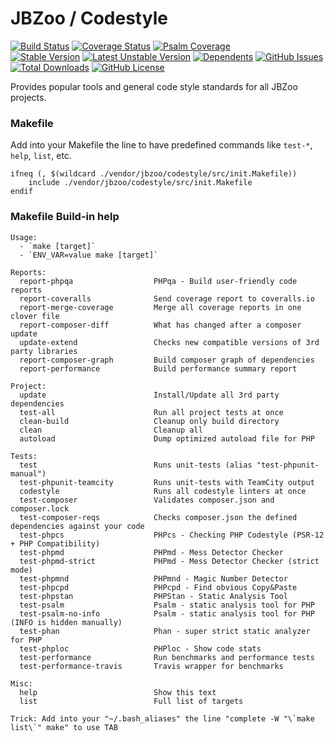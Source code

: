 # JBZoo / Codestyle

[![Build Status](https://travis-ci.org/JBZoo/Codestyle.svg?branch=master)](https://travis-ci.org/JBZoo/Codestyle)    [![Coverage Status](https://coveralls.io/repos/JBZoo/Codestyle/badge.svg)](https://coveralls.io/github/JBZoo/Codestyle?branch=master)    [![Psalm Coverage](https://shepherd.dev/github/JBZoo/Codestyle/coverage.svg)](https://shepherd.dev/github/JBZoo/Codestyle)    
[![Stable Version](https://poser.pugx.org/jbzoo/codestyle/version)](https://packagist.org/packages/jbzoo/codestyle)    [![Latest Unstable Version](https://poser.pugx.org/jbzoo/codestyle/v/unstable)](https://packagist.org/packages/jbzoo/codestyle)    [![Dependents](https://poser.pugx.org/jbzoo/codestyle/dependents)](https://packagist.org/packages/jbzoo/codestyle/dependents?order_by=downloads)    [![GitHub Issues](https://img.shields.io/github/issues/jbzoo/codestyle)](https://github.com/JBZoo/Codestyle/issues)    [![Total Downloads](https://poser.pugx.org/jbzoo/codestyle/downloads)](https://packagist.org/packages/jbzoo/codestyle/stats)    [![GitHub License](https://img.shields.io/github/license/jbzoo/codestyle)](https://github.com/JBZoo/Codestyle/blob/master/LICENSE)


Provides popular tools and general code style standards for all JBZoo projects.

### Makefile

Add into your Makefile the line to have predefined commands like `test-*`, `help`, `list`, etc.
```shell
ifneq (, $(wildcard ./vendor/jbzoo/codestyle/src/init.Makefile))
    include ./vendor/jbzoo/codestyle/src/init.Makefile
endif
```

### Makefile Build-in help

```
Usage:
  - `make [target]`
  - `ENV_VAR=value make [target]`

Reports:
  report-phpqa                  PHPqa - Build user-friendly code reports
  report-coveralls              Send coverage report to coveralls.io
  report-merge-coverage         Merge all coverage reports in one clover file
  report-composer-diff          What has changed after a composer update
  update-extend                 Checks new compatible versions of 3rd party libraries
  report-composer-graph         Build composer graph of dependencies
  report-performance            Build performance summary report
                                
Project:
  update                        Install/Update all 3rd party dependencies
  test-all                      Run all project tests at once
  clean-build                   Cleanup only build directory
  clean                         Cleanup all
  autoload                      Dump optimized autoload file for PHP
                                
Tests:
  test                          Runs unit-tests (alias "test-phpunit-manual")
  test-phpunit-teamcity         Runs unit-tests with TeamCity output
  codestyle                     Runs all codestyle linters at once
  test-composer                 Validates composer.json and composer.lock
  test-composer-reqs            Checks composer.json the defined dependencies against your code
  test-phpcs                    PHPcs - Checking PHP Codestyle (PSR-12 + PHP Compatibility)
  test-phpmd                    PHPmd - Mess Detector Checker
  test-phpmd-strict             PHPmd - Mess Detector Checker (strict mode)
  test-phpmnd                   PHPmnd - Magic Number Detector
  test-phpcpd                   PHPcpd - Find obvious Copy&Paste
  test-phpstan                  PHPStan - Static Analysis Tool
  test-psalm                    Psalm - static analysis tool for PHP
  test-psalm-no-info            Psalm - static analysis tool for PHP (INFO is hidden manually)
  test-phan                     Phan - super strict static analyzer for PHP
  test-phploc                   PHPloc - Show code stats
  test-performance              Run benchmarks and performance tests
  test-performance-travis       Travis wrapper for benchmarks
                                
Misc:
  help                          Show this text
  list                          Full list of targets
                                
Trick: Add into your "~/.bash_aliases" the line "complete -W "\`make list\`" make" to use TAB
```
